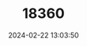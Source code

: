 ---
title: "18360"
category: "Propithecus candidus"
draft: false
date: 2024-02-22 13:03:50
languages:
  English: ["Silky Simpona", "Silky Sifaka"]
  French: ["Propithèque soyeux"]
---
